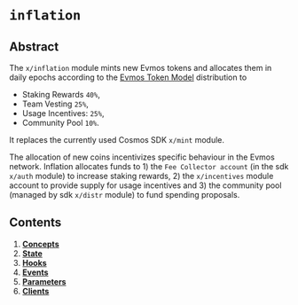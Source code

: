 <!--
order: 0
title: "Inflation Overview"
parent:
  title: "inflation"
-->

# `inflation`

## Abstract

The `x/inflation` module mints new Evmos tokens and allocates them in daily
epochs according to the [Evmos Token
Model](https://evmos.blog/the-evmos-token-model-edc07014978b) distribution to
* Staking Rewards `40%`,
* Team Vesting `25%`,
* Usage Incentives: `25%`,
* Community Pool `10%`.

It replaces the currently used Cosmos SDK `x/mint` module.

The allocation of new coins incentivizes specific behaviour in the Evmos
network. Inflation allocates funds to 1) the `Fee Collector account` (in the sdk
`x/auth` module) to increase staking rewards, 2) the  `x/incentives` module
account  to provide supply for usage incentives and 3) the community pool
(managed by sdk `x/distr` module) to fund spending proposals.

## Contents

1. **[Concepts](01_concepts.md)**
2. **[State](02_state.md)**
3. **[Hooks](03_hooks.md)**
4. **[Events](04_events.md)**
5. **[Parameters](05_parameters.md)**
6. **[Clients](06_clients.md)**
